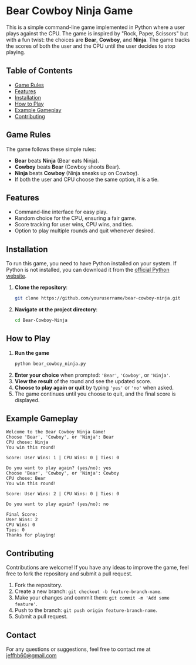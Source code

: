 # Bear Cowboy Ninja Game

This is a simple command-line game implemented in Python where a user plays against the CPU. The game is inspired by "Rock, Paper, Scissors" but with a fun twist: the choices are **Bear**, **Cowboy**, and **Ninja**. The game tracks the scores of both the user and the CPU until the user decides to stop playing.

## Table of Contents

- [Game Rules](#game-rules)
- [Features](#features)
- [Installation](#installation)
- [How to Play](#how-to-play)
- [Example Gameplay](#example-gameplay)
- [Contributing](#contributing)

## Game Rules

The game follows these simple rules:

- **Bear** beats **Ninja** (Bear eats Ninja).
- **Cowboy** beats **Bear** (Cowboy shoots Bear).
- **Ninja** beats **Cowboy** (Ninja sneaks up on Cowboy).
- If both the user and CPU choose the same option, it is a tie.

## Features

- Command-line interface for easy play.
- Random choice for the CPU, ensuring a fair game.
- Score tracking for user wins, CPU wins, and ties.
- Option to play multiple rounds and quit whenever desired.

## Installation

To run this game, you need to have Python installed on your system. If Python is not installed, you can download it from the [official Python website](https://www.python.org/downloads/).

1. **Clone the repository**:
   ```bash
   git clone https://github.com/yourusername/bear-cowboy-ninja.git
2. **Navigate ot the project directory**:
   ``` bash
   cd Bear-Cowboy-Ninja

## How to Play
1. **Run the game**
   ``` bash
   python bear_cowboy_ninja.py
2. **Enter your choice** when prompted: `'Bear'`, `'Cowboy'`, or `'Ninja'`.
3. **View the result** of the round and see the updated score.
4. **Choose to play again or quit** by typing `'yes'` or `'no'` when asked.
5. The game continues until you choose to quit, and the final score is displayed.

## Example Gameplay
  ``` plaintext
  Welcome to the Bear Cowboy Ninja Game!
  Choose 'Bear', 'Cowboy', or 'Ninja': Bear
  CPU chose: Ninja
  You win this round!
  
  Score: User Wins: 1 | CPU Wins: 0 | Ties: 0
  
  Do you want to play again? (yes/no): yes
  Choose 'Bear', 'Cowboy', or 'Ninja': Cowboy
  CPU chose: Bear
  You win this round!
  
  Score: User Wins: 2 | CPU Wins: 0 | Ties: 0
  
  Do you want to play again? (yes/no): no
  
  Final Score:
  User Wins: 2
  CPU Wins: 0
  Ties: 0
  Thanks for playing!
  ```

## Contributing
Contributions are welcome! If you have any ideas to improve the game, feel free to fork the repository and submit a pull request.
1. Fork the repository.
2. Create a new branch: `git checkout -b feature-branch-name`.
3. Make your changes and commit them: `git commit -m 'Add some feature'`.
4. Push to the branch: `git push origin feature-branch-name`.
5. Submit a pull request.

## Contact
For any questions or suggestions, feel free to contact me at jeffhb60@gmail.com


